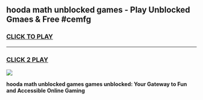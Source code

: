 
## hooda math unblocked games - Play Unblocked Gmaes & Free #cemfg
<h3>
<a href="https://news.freeplayer.one?title=hooda_math_unblocked_games&ref=24F">CLICK TO PLAY</a></h3>
<hr>

<h3>
<a href="https://news.freeplayer.one?title=hooda_math_unblocked_games&ref=24F">CLICK 2 PLAY</a>
  
</h3>

<a href="https://news.freeplayer.one?title=hooda_math_unblocked_games&ref=24F/"><img src="https://clearcache.store/games.png"></a>


**hooda math unblocked games games unblocked: Your Gateway to Fun and Accessible Online Gaming**
